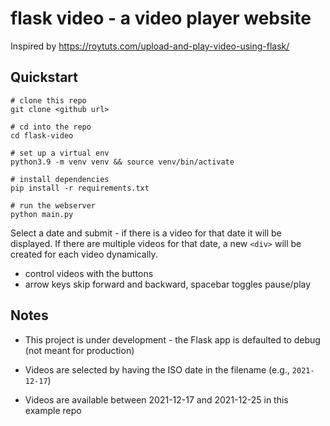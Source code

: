 # flask video - a video player website

Inspired by https://roytuts.com/upload-and-play-video-using-flask/

## Quickstart

```
# clone this repo
git clone <github url>

# cd into the repo
cd flask-video

# set up a virtual env
python3.9 -m venv venv && source venv/bin/activate

# install dependencies
pip install -r requirements.txt

# run the webserver
python main.py

```
Select a date and submit - if there is a video for that date it will be displayed. If there are multiple videos for that date, a new `<div>` will be created for each video dynamically.

- control videos with the buttons
- arrow keys skip forward and backward, spacebar toggles pause/play

## Notes

- This project is under development - the Flask app is defaulted to debug (not meant for production)

- Videos are selected by having the ISO date in the filename (e.g., `2021-12-17`)

- Videos are available between 2021-12-17 and 2021-12-25 in this example repo

